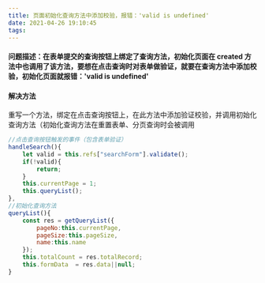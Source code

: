 ```yaml
---
title: 页面初始化查询方法中添加校验，报错：'valid is undefined'
date: 2021-04-26 19:10:45
tags:
---
```

#### 问题描述：在表单提交的查询按钮上绑定了查询方法，初始化页面在 created 方法中也调用了该方法，要想在点击查询时对表单做验证，就要在查询方法中添加校验，初始化页面就报错：'valid is undefined'

#### 解决方法

重写一个方法，绑定在点击查询按钮上，在此方法中添加验证校验，并调用初始化查询方法（初始化查询方法在重置表单、分页查询时会被调用

```javascript
//点击查询按钮触发的事件（包含表单验证）
handleSearch(){
    let valid = this.refs["searchForm"].validate();
    if(!valid){
        return;
    }
    this.currentPage = 1;
    this.queryList();
},
//初始化查询方法
queryList(){
    const res = getQueryList({
        pageNo:this.currentPage,
        pageSize:this.pageSize,
        name:this.name
    });
    this.totalCount = res.totalRecord;
    this.formData  = res.data||null;
}

```
